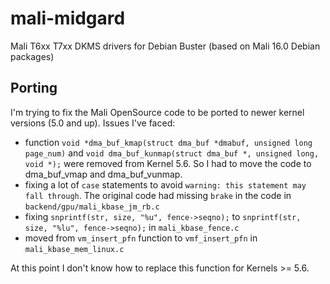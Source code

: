 # mali-midgard
Mali T6xx T7xx DKMS drivers for Debian Buster (based on Mali 16.0 Debian packages)

## Porting
I'm trying to fix the Mali OpenSource code to be ported to newer kernel versions (5.0 and up).
Issues I've faced:
- function `void *dma_buf_kmap(struct dma_buf *dmabuf, unsigned long page_num)` and `void dma_buf_kunmap(struct dma_buf *, unsigned long, void *);` were removed from Kernel 5.6. So I had to move the code to dma_buf_vmap and dma_buf_vunmap.
- fixing a lot of `case` statements to avoid `warning: this statement may fall through`. The original code had missing `brake` in the code in `backend/gpu/mali_kbase_jm_rb.c`
- fixing `snprintf(str, size, "%u", fence->seqno);` to `snprintf(str, size, "%lu", fence->seqno);` in `mali_kbase_fence.c`
- moved from `vm_insert_pfn` function to `vmf_insert_pfn` in `mali_kbase_mem_linux.c` 


At this point I don't know how to replace this function for Kernels >= 5.6.
